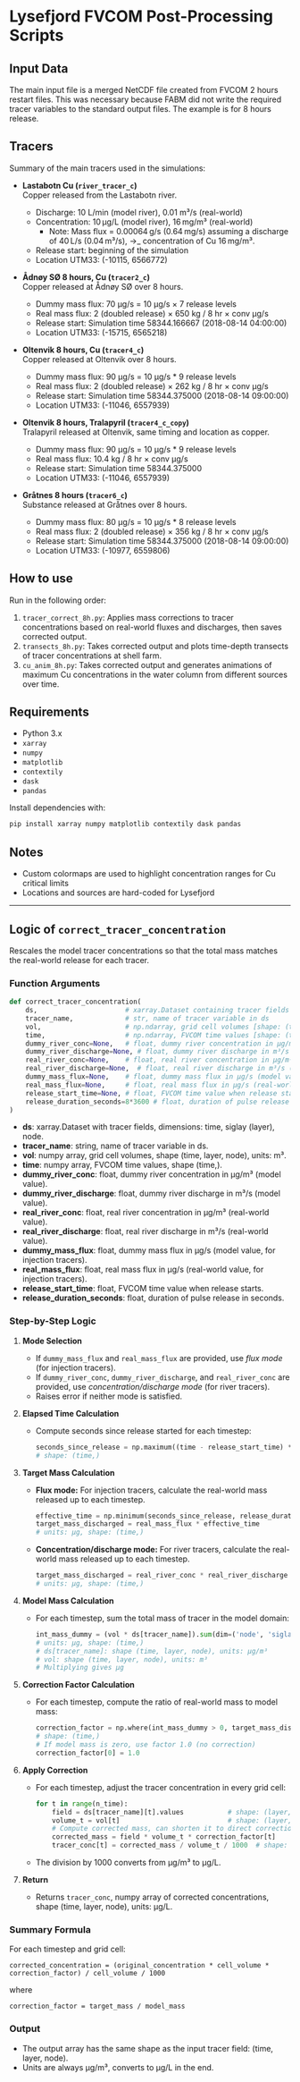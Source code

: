 # Lysefjord FVCOM Post-Processing Scripts

## Input Data

The main input file is a merged NetCDF file created from FVCOM 2 hours restart files. This was necessary because FABM did not write the required tracer variables to the standard output files.
The example is for 8 hours release.

## Tracers

Summary of the main tracers used in the simulations:

- **Lastabotn Cu (`river_tracer_c`)**  
    Copper released from the Lastabotn river.  
    - Discharge: 10 L/min (model river), 0.01 m³/s (real-world)  
    - Concentration: 10 µg/L (model river), 16 mg/m³ (real-world)  
      - Note: Mass flux = 0.00064 g/s (0.64 mg/s) assuming a discharge of 40 L/s (0.04 m³/s), ->_ concentration of Cu 16 mg/m³. 
    - Release start: beginning of the simulation 
    - Location UTM33: (-10115, 6566772)

- **Ådnøy SØ 8 hours, Cu (`tracer2_c`)**  
    Copper released at Ådnøy SØ over 8 hours.  
    - Dummy mass flux: 70 µg/s = 10 µg/s × 7 release levels
    - Real mass flux: 2 (doubled release) × 650 kg / 8 hr × conv µg/s 
    - Release start: Simulation time 58344.166667 (2018-08-14 04:00:00)  
    - Location UTM33: (-15715, 6565218)

- **Oltenvik 8 hours, Cu (`tracer4_c`)**  
    Copper released at Oltenvik over 8 hours.  
    - Dummy mass flux: 90 µg/s = 10 µg/s * 9 release levels
    - Real mass flux: 2 (doubled release) × 262 kg / 8 hr × conv µg/s  
    - Release start: Simulation time 58344.375000 (2018-08-14 09:00:00)  
    - Location UTM33: (-11046, 6557939)

- **Oltenvik 8 hours, Tralapyril (`tracer4_c_copy`)**  
    Tralapyril released at Oltenvik, same timing and location as copper.  
    - Dummy mass flux: 90 µg/s = 10 µg/s * 9 release levels 
    - Real mass flux: 10.4 kg / 8 hr × conv µg/s  
    - Release start: Simulation time 58344.375000  
    - Location UTM33: (-11046, 6557939)

- **Gråtnes 8 hours (`tracer6_c`)**  
    Substance released at Gråtnes over 8 hours.  
    - Dummy mass flux: 80 µg/s = 10 µg/s * 8 release levels 
    - Real mass flux: 2 (doubled release) × 356 kg / 8 hr × conv µg/s 
    - Release start: Simulation time 58344.375000 (2018-08-14 09:00:00)  
    - Location UTM33: (-10977, 6559806)

## How to use

Run in the following order:
1. `tracer_correct_8h.py`: Applies mass corrections to tracer concentrations based on real-world fluxes and discharges, then saves corrected output.
2. `transects_8h.py`: Takes corrected output and plots time-depth transects of tracer concentrations at shell farm.
3. `cu_anim_8h.py`: Takes corrected output and generates animations of maximum Cu concentrations in the water column from different sources over time.

## Requirements

- Python 3.x
- `xarray`
- `numpy`
- `matplotlib`
- `contextily`
- `dask`
- `pandas`

Install dependencies with:

```bash
pip install xarray numpy matplotlib contextily dask pandas
```

## Notes

- Custom colormaps are used to highlight concentration ranges for Cu critical limits
- Locations and sources are hard-coded for Lysefjord

---

## Logic of `correct_tracer_concentration`

Rescales the model tracer concentrations so that the total mass matches the real-world release for each tracer.

### Function Arguments

```python
def correct_tracer_concentration(
    ds,                      # xarray.Dataset containing tracer fields
    tracer_name,             # str, name of tracer variable in ds
    vol,                     # np.ndarray, grid cell volumes [shape: (time, layer, node)]
    time,                    # np.ndarray, FVCOM time values [shape: (time,)]
    dummy_river_conc=None,   # float, dummy river concentration in µg/m³ (model value)
    dummy_river_discharge=None, # float, dummy river discharge in m³/s (model value)
    real_river_conc=None,    # float, real river concentration in µg/m³ (real-world value)
    real_river_discharge=None,  # float, real river discharge in m³/s (real-world value)
    dummy_mass_flux=None,    # float, dummy mass flux in µg/s (model value, for injection tracers)
    real_mass_flux=None,     # float, real mass flux in µg/s (real-world value, for injection tracers)
    release_start_time=None, # float, FVCOM time value when release starts
    release_duration_seconds=8*3600 # float, duration of pulse release in seconds (default 8 hours)
)
```

- **ds**: xarray.Dataset with tracer fields, dimensions: time, siglay (layer), node.
- **tracer_name**: string, name of tracer variable in ds.
- **vol**: numpy array, grid cell volumes, shape (time, layer, node), units: m³.
- **time**: numpy array, FVCOM time values, shape (time,).
- **dummy_river_conc**: float, dummy river concentration in µg/m³ (model value).
- **dummy_river_discharge**: float, dummy river discharge in m³/s (model value).
- **real_river_conc**: float, real river concentration in µg/m³ (real-world value).
- **real_river_discharge**: float, real river discharge in m³/s (real-world value).
- **dummy_mass_flux**: float, dummy mass flux in µg/s (model value, for injection tracers).
- **real_mass_flux**: float, real mass flux in µg/s (real-world value, for injection tracers).
- **release_start_time**: float, FVCOM time value when release starts.
- **release_duration_seconds**: float, duration of pulse release in seconds.

### Step-by-Step Logic

1. **Mode Selection**
   - If `dummy_mass_flux` and `real_mass_flux` are provided, use *flux mode* (for injection tracers).
   - If `dummy_river_conc`, `dummy_river_discharge`, and `real_river_conc` are provided, use *concentration/discharge mode* (for river tracers).
   - Raises error if neither mode is satisfied.

2. **Elapsed Time Calculation**
   - Compute seconds since release started for each timestep:
     ```python
     seconds_since_release = np.maximum((time - release_start_time) * 86400, 0)
     # shape: (time,)
     ```

3. **Target Mass Calculation**
   - **Flux mode:** For injection tracers, calculate the real-world mass released up to each timestep.
     ```python
     effective_time = np.minimum(seconds_since_release, release_duration_seconds)
     target_mass_discharged = real_mass_flux * effective_time
     # units: µg, shape: (time,)
     ```
   - **Concentration/discharge mode:** For river tracers, calculate the real-world mass released up to each timestep.
     ```python
     target_mass_discharged = real_river_conc * real_river_discharge * seconds_since_release
     # units: µg, shape: (time,)
     ```

4. **Model Mass Calculation**
   - For each timestep, sum the total mass of tracer in the model domain:
     ```python
     int_mass_dummy = (vol * ds[tracer_name]).sum(dim=('node', 'siglay')).values
     # units: µg, shape: (time,)
     # ds[tracer_name]: shape (time, layer, node), units: µg/m³
     # vol: shape (time, layer, node), units: m³
     # Multiplying gives µg
     ```

5. **Correction Factor Calculation**
   - For each timestep, compute the ratio of real-world mass to model mass:
     ```python
     correction_factor = np.where(int_mass_dummy > 0, target_mass_discharged / int_mass_dummy, 1.0)
     # shape: (time,)
     # If model mass is zero, use factor 1.0 (no correction)
     correction_factor[0] = 1.0
     ```

6. **Apply Correction**
   - For each timestep, adjust the tracer concentration in every grid cell:
     ```python
     for t in range(n_time):
         field = ds[tracer_name][t].values           # shape: (layer, node), units: µg/m³
         volume_t = vol[t]                           # shape: (layer, node), units: m³
         # Compute corrected mass, can shorten it to direct correction of concentration
         corrected_mass = field * volume_t * correction_factor[t]
         tracer_conc[t] = corrected_mass / volume_t / 1000  # shape: (layer, node), units: µg/L
     ```
   - The division by 1000 converts from µg/m³ to µg/L.

7. **Return**
   - Returns `tracer_conc`, numpy array of corrected concentrations, shape (time, layer, node), units: µg/L.

### Summary Formula

For each timestep and grid cell:
```
corrected_concentration = (original_concentration * cell_volume * correction_factor) / cell_volume / 1000
```
where
```
correction_factor = target_mass / model_mass
```

### Output

- The output array has the same shape as the input tracer field: (time, layer, node).
- Units are always µg/m³, converts to µg/L in the end.
